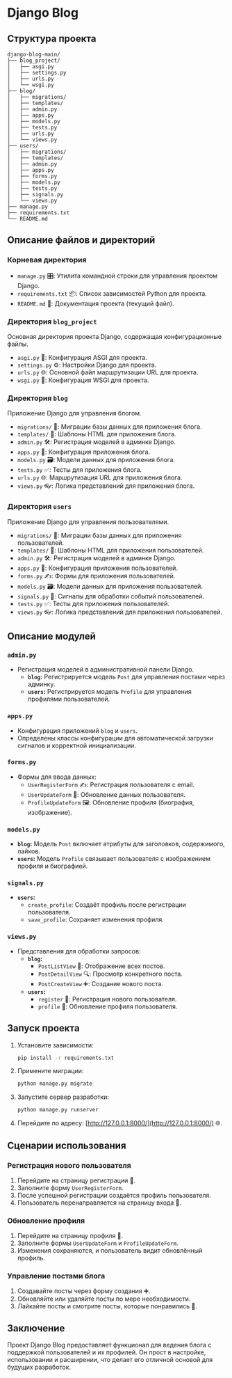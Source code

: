 # Django Blog

## Структура проекта

```
django-blog-main/
├── blog_project/
│   ├── asgi.py
│   ├── settings.py
│   ├── urls.py
│   └── wsgi.py
├── blog/
│   ├── migrations/
│   ├── templates/
│   ├── admin.py
│   ├── apps.py
│   ├── models.py
│   ├── tests.py
│   ├── urls.py
│   └── views.py
├── users/
│   ├── migrations/
│   ├── templates/
│   ├── admin.py
│   ├── apps.py
│   ├── forms.py
│   ├── models.py
│   ├── tests.py
│   ├── signals.py
│   └── views.py
├── manage.py
├── requirements.txt
└── README.md
```

## Описание файлов и директорий

### Корневая директория

- `manage.py` 🎛: Утилита командной строки для управления проектом Django.
- `requirements.txt` 📦: Список зависимостей Python для проекта.
- `README.md` 📖: Документация проекта (текущий файл).

### Директория `blog_project`

Основная директория проекта Django, содержащая конфигурационные файлы.

- `asgi.py` 🚀: Конфигурация ASGI для проекта.
- `settings.py` ⚙️: Настройки Django для проекта.
- `urls.py` 🌐: Основной файл маршрутизации URL для проекта.
- `wsgi.py` 🔧: Конфигурация WSGI для проекта.

### Директория `blog`

Приложение Django для управления блогом.

- `migrations/` 📂: Миграции базы данных для приложения блога.
- `templates/` 🎨: Шаблоны HTML для приложения блога.
- `admin.py` 🛠: Регистрация моделей в админке Django.
- `apps.py` 🔧: Конфигурация приложения блога.
- `models.py` 🗃: Модели данных для приложения блога.
- `tests.py` ✅: Тесты для приложения блога.
- `urls.py` 🌐: Маршрутизация URL для приложения блога.
- `views.py` 👓: Логика представлений для приложения блога.

### Директория `users`

Приложение Django для управления пользователями.

- `migrations/` 📂: Миграции базы данных для приложения пользователей.
- `templates/` 🎨: Шаблоны HTML для приложения пользователей.
- `admin.py` 🛠: Регистрация моделей в админке Django.
- `apps.py` 🔧: Конфигурация приложения пользователей.
- `forms.py` ✍️: Формы для приложения пользователей.
- `models.py` 🗃: Модели данных для приложения пользователей.
- `signals.py` 📡: Сигналы для обработки событий пользователей.
- `tests.py` ✅: Тесты для приложения пользователей.
- `views.py` 👓: Логика представлений для приложения пользователей.

## Описание модулей

### `admin.py`

- Регистрация моделей в административной панели Django.
  - **`blog`:** Регистрируется модель `Post` для управления постами через админку.
  - **`users`:** Регистрируется модель `Profile` для управления профилями пользователей.

### `apps.py`

- Конфигурация приложений `blog` и `users`.
- Определены классы конфигурации для автоматической загрузки сигналов и корректной инициализации.

### `forms.py`

- Формы для ввода данных:
  - `UserRegisterForm` ✍️: Регистрация пользователя с email.
  - `UserUpdateForm` 🔄: Обновление данных пользователя.
  - `ProfileUpdateForm` 🖼: Обновление профиля (биография, изображение).

### `models.py`

- **`blog`:** Модель `Post` включает атрибуты для заголовков, содержимого, лайков.
- **`users`:** Модель `Profile` связывает пользователя с изображением профиля и биографией.

### `signals.py`

- **`users`:**
  - `create_profile`: Создаёт профиль после регистрации пользователя.
  - `save_profile`: Сохраняет изменения профиля.

### `views.py`

- Представления для обработки запросов:
  - **`blog`:**
    - `PostListView` 📰: Отображение всех постов.
    - `PostDetailView` 🔍: Просмотр конкретного поста.
    - `PostCreateView` ➕: Создание нового поста.
  - **`users`:**
    - `register` 📝: Регистрация нового пользователя.
    - `profile` 👤: Обновление профиля пользователя.

## Запуск проекта

1. Установите зависимости:

   ```bash
   pip install -r requirements.txt
   ```

2. Примените миграции:

   ```bash
   python manage.py migrate
   ```

3. Запустите сервер разработки:

   ```bash
   python manage.py runserver
   ```

4. Перейдите по адресу: [http://127.0.0.1:8000/](http://127.0.0.1:8000/) 🌐.

## Сценарии использования

### Регистрация нового пользователя

1. Перейдите на страницу регистрации 📝.
2. Заполните форму `UserRegisterForm`.
3. После успешной регистрации создаётся профиль пользователя.
4. Пользователь перенаправляется на страницу входа 🔐.

### Обновление профиля

1. Перейдите на страницу профиля 👤.
2. Заполните формы `UserUpdateForm` и `ProfileUpdateForm`.
3. Изменения сохраняются, и пользователь видит обновлённый профиль.

### Управление постами блога

1. Создавайте посты через форму создания ➕.
2. Обновляйте или удаляйте посты по мере необходимости.
3. Лайкайте посты и смотрите посты, которые понравились 💖.

## Заключение

Проект Django Blog предоставляет функционал для ведения блога с поддержкой пользователей и их профилей. Он прост в настройке, использовании и расширении, что делает его отличной основой для будущих разработок.